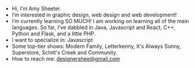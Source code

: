 - Hi, I’m Amy Sheeter.
- I’m interested in graphic design, web design and web development!
- I’m currently learning SO MUCH! I am working on learning all of the main languages. So far, I've dabbled in Java, Javascript and React, C++, Python and Flask, and a little PHP.
- I want to specialize in: Javascript
- Some top-tier shows: Modern Family, Letterkenny, It's Always Sunny, Superstore, Schitt's Creek and Community. 
- How to reach me: designershee@gmail.com



